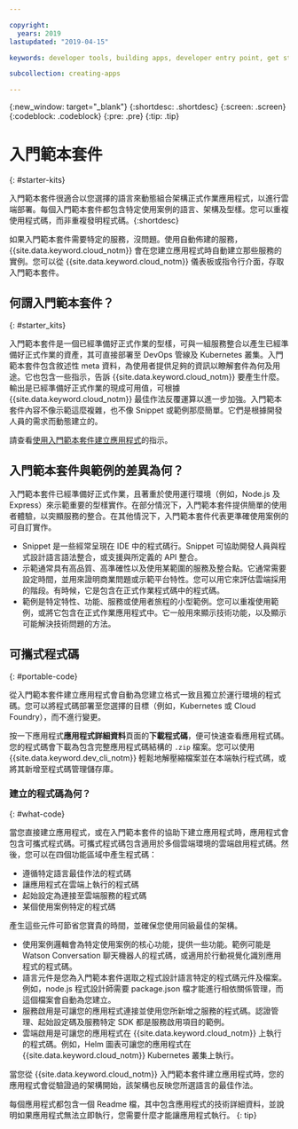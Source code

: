 ```yaml
---

copyright:
  years: 2019
lastupdated: "2019-04-15"

keywords: developer tools, building apps, developer entry point, get started coding, starter kit

subcollection: creating-apps

---
```

{:new_window: target="_blank"}
{:shortdesc: .shortdesc}
{:screen: .screen}
{:codeblock: .codeblock}
{:pre: .pre}
{:tip: .tip}

# 入門範本套件
{: #starter-kits}

入門範本套件很適合以您選擇的語言來動態組合架構正式作業應用程式，以進行雲端部署。每個入門範本套件都包含特定使用案例的語言、架構及型樣。您可以重複使用程式碼，而非重複發明程式碼。{:shortdesc}

如果入門範本套件需要特定的服務，沒問題。使用自動佈建的服務，{{site.data.keyword.cloud_notm}} 會在您建立應用程式時自動建立那些服務的實例。您可以從 {{site.data.keyword.cloud_notm}} 儀表板或指令行介面，存取入門範本套件。

## 何謂入門範本套件？
{: #starter_kits}

入門範本套件是一個已經準備好正式作業的型樣，可與一組服務整合以產生已經準備好正式作業的資產，其可直接部署至 DevOps 管線及 Kubernetes 叢集。入門範本套件包含敘述性 meta 資料，為使用者提供足夠的資訊以瞭解套件為何及用途。它也包含一些指示，告訴 {{site.data.keyword.cloud_notm}} 要產生什麼。輸出是已經準備好正式作業的現成可用值，可根據 {{site.data.keyword.cloud_notm}} 最佳作法反覆運算以進一步加強。入門範本套件內容不像示範這麼複雜，也不像 Snippet 或範例那麼簡單。它們是根據開發人員的需求而動態建立的。

請查看[使用入門範本套件建立應用程式](/docs/apps?topic=creating-apps-tutorial-starterkit)的指示。

## 入門範本套件與範例的差異為何？
入門範本套件已經準備好正式作業，且著重於使用運行環境（例如，Node.js 及 Express）來示範重要的型樣實作。在部分情況下，入門範本套件提供簡單的使用者體驗，以突顯服務的整合。在其他情況下，入門範本套件代表更準確使用案例的可自訂實作。

* Snippet 是一些經常呈現在 IDE 中的程式碼行。Snippet 可協助開發人員與程式設計語言語法整合，或支援與所定義的 API 整合。
* 示範通常具有高品質、高準確性以及使用某範圍的服務及整合點。它通常需要設定時間，並用來證明商業問題或示範平台特性。您可以用它來評估雲端採用的階段。有時候，它是包含在正式作業程式碼中的程式碼。
* 範例是特定特性、功能、服務或使用者旅程的小型範例。您可以重複使用範例，或將它包含在正式作業應用程式中。它一般用來顯示技術功能，以及顯示可能解決技術問題的方法。

## 可攜式程式碼
{: #portable-code}

從入門範本套件建立應用程式會自動為您建立格式一致且獨立於運行環境的程式碼。您可以將程式碼部署至您選擇的目標（例如，Kubernetes 或 Cloud Foundry），而不進行變更。

按一下應用程式**應用程式詳細資料**頁面的**下載程式碼**，便可快速查看應用程式碼。您的程式碼會下載為包含完整應用程式碼結構的 `.zip` 檔案。您可以使用 {{site.data.keyword.dev_cli_notm}} 輕鬆地解壓縮檔案並在本端執行程式碼，或將其新增至程式碼管理儲存庫。

### 建立的程式碼為何？
{: #what-code}

當您直接建立應用程式，或在入門範本套件的協助下建立應用程式時，應用程式會包含可攜式程式碼。可攜式程式碼包含適用於多個雲端環境的雲端啟用程式碼。然後，您可以在四個功能區域中產生程式碼：
* 遵循特定語言最佳作法的程式碼
* 讓應用程式在雲端上執行的程式碼
* 起始設定為連接至雲端服務的程式碼
* 某個使用案例特定的程式碼

產生這些元件可節省您寶貴的時間，並確保您使用同級最佳的架構。

* 使用案例邏輯會為特定使用案例的核心功能，提供一些功能。範例可能是 Watson Conversation 聊天機器人的程式碼，或適用於行動視覺化識別應用程式的程式碼。
* 語言元件是您為入門範本套件選取之程式設計語言特定的程式碼元件及檔案。例如，node.js 程式設計師需要 package.json 檔才能進行相依關係管理，而這個檔案會自動為您建立。
* 服務啟用是可讓您的應用程式連接並使用您所新增之服務的程式碼。認證管理、起始設定碼及服務特定 SDK 都是服務啟用項目的範例。
* 雲端啟用是可讓您的應用程式在 {{site.data.keyword.cloud_notm}} 上執行的程式碼。例如，Helm 圖表可讓您的應用程式在 {{site.data.keyword.cloud_notm}} Kubernetes 叢集上執行。

當您從 {{site.data.keyword.cloud_notm}} 入門範本套件建立應用程式時，您的應用程式會從驗證過的架構開始，該架構也反映您所選語言的最佳作法。

每個應用程式都包含一個 Readme 檔，其中包含應用程式的技術詳細資料，並說明如果應用程式無法立即執行，您需要什麼才能讓應用程式執行。
{: tip}

